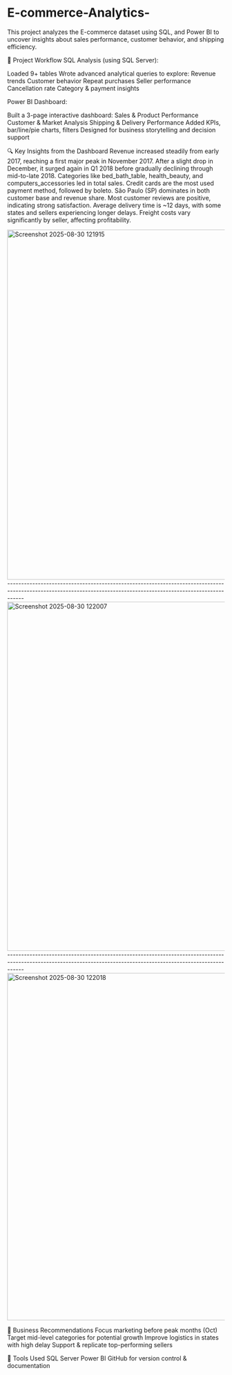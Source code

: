 # E-commerce-Analytics-
This project analyzes the E-commerce dataset using SQL, and Power BI to uncover insights about sales performance, customer behavior, and shipping efficiency.

🧱 Project Workflow
SQL Analysis (using SQL Server):

Loaded 9+ tables
Wrote advanced analytical queries to explore:
Revenue trends
Customer behavior
Repeat purchases
Seller performance
Cancellation rate
Category & payment insights

Power BI Dashboard:

Built a 3-page interactive dashboard:
Sales & Product Performance
Customer & Market Analysis
Shipping & Delivery Performance
Added KPIs, bar/line/pie charts, filters
Designed for business storytelling and decision support

🔍 Key Insights from the Dashboard
Revenue increased steadily from early 2017, reaching a first major peak in November 2017. After a slight drop in December, it surged again in Q1 2018 before gradually declining through mid-to-late 2018.
Categories like bed_bath_table, health_beauty, and computers_accessories led in total sales.
Credit cards are the most used payment method, followed by boleto.
São Paulo (SP) dominates in both customer base and revenue share.
Most customer reviews are positive, indicating strong satisfaction.
Average delivery time is ~12 days, with some states and sellers experiencing longer delays.
Freight costs vary significantly by seller, affecting profitability.

<img width="1440" height="808" alt="Screenshot 2025-08-30 121915" src="https://github.com/user-attachments/assets/6fac3efb-752c-4ce8-adf2-12192b3e4774" />
------------------------------------------------------------------------------------------------------------------------------------------------------------------
<img width="1439" height="806" alt="Screenshot 2025-08-30 122007" src="https://github.com/user-attachments/assets/43509b51-cc6f-402d-96b7-825bfafbbf54" />
------------------------------------------------------------------------------------------------------------------------------------------------------------------
<img width="1440" height="802" alt="Screenshot 2025-08-30 122018" src="https://github.com/user-attachments/assets/4b95f752-de53-4c61-812e-0d5616f46c45" />

🧠 Business Recommendations
Focus marketing before peak months (Oct)
Target mid-level categories for potential growth
Improve logistics in states with high delay
Support & replicate top-performing sellers

📌 Tools Used
SQL Server
Power BI
GitHub for version control & documentation
